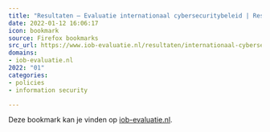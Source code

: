 ```yaml
---
title: "Resultaten — Evaluatie internationaal cybersecuritybeleid | Resultaten | Directie Internationaal Ond..."
date: 2022-01-12 16:06:17
icon: bookmark
source: Firefox bookmarks
src_url: https://www.iob-evaluatie.nl/resultaten/internationaal-cybersecuritybeleid
domains:
- iob-evaluatie.nl
2022: "01"
categories:
- policies
- information security

---
```

Deze bookmark kan je vinden op [iob-evaluatie.nl](https://www.iob-evaluatie.nl/resultaten/internationaal-cybersecuritybeleid).
